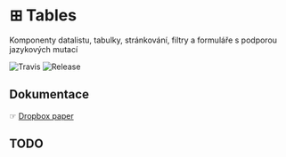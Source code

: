 # ⊞ Tables
Komponenty datalistu, tabulky, stránkování, filtry a formuláře s podporou jazykových mutací

![Travis](https://travis-ci.org/liquiddesign/tables.svg?branch=master)
![Release](https://img.shields.io/github/v/release/liquiddesign/tables.svg?1)

## Dokumentace
☞ [Dropbox paper](https://paper.dropbox.com/doc/Tables--A63yqxn1LOyUN90J2DSR0P56Ag-LFivihVafjoVuDh5ifqG2)

## TODO